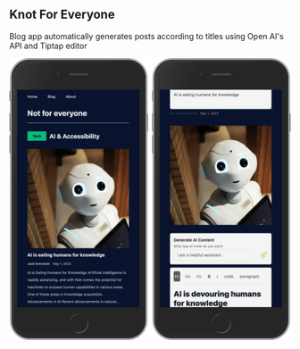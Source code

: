## Knot For Everyone

Blog app automatically generates posts according to titles using Open AI's API and Tiptap editor


<img align="center" src="./server.png" width="700px" />
